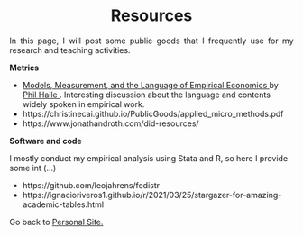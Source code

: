 
<!-- # <center> Matías Reyes Labbé </center> -->
# <center> Resources </center>

<p align="justify">
In this page, I will post some public goods that I frequently use for my research and teaching activities.</p>


<p align="justify"> 
<b> Metrics </b>
<ul>
<li> <a href = "https://www.dropbox.com/s/8kwtwn30dyac18s/intro.pdf?dl=0"> Models, Measurement, and the Language of Empirical Economics </a> by <a href = "https://sites.google.com/view/philhaile/home"> Phil Haile </a>. Interesting discussion about the language and contents widely spoken in empirical work. </li>
<li> https://christinecai.github.io/PublicGoods/applied_micro_methods.pdf </li>
<li> https://www.jonathandroth.com/did-resources/ </li>
</ul>
<b> Software and code </b>

I mostly conduct my empirical analysis using Stata and R, so here I provide some int (...) 

<ul>
<li> https://github.com/leojahrens/fedistr </li>
<li> https://ignacioriveros1.github.io/r/2021/03/25/stargazer-for-amazing-academic-tables.html </li>
</ul>
</p>

Go back to [Personal Site.](https://mreyeslabbe.github.io/)
